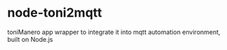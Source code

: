 # node-toni2mqtt
toniManero app wrapper to integrate it into mqtt automation environment, built on Node.js
